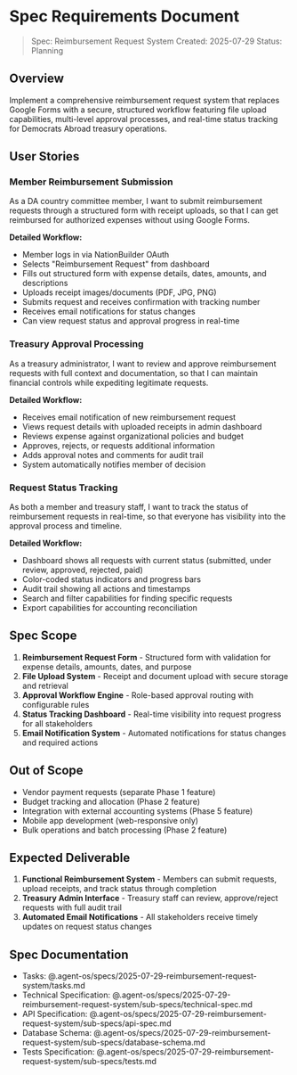 # Spec Requirements Document

> Spec: Reimbursement Request System
> Created: 2025-07-29
> Status: Planning

## Overview

Implement a comprehensive reimbursement request system that replaces Google Forms with a secure, structured workflow featuring file upload capabilities, multi-level approval processes, and real-time status tracking for Democrats Abroad treasury operations.

## User Stories

### Member Reimbursement Submission

As a DA country committee member, I want to submit reimbursement requests through a structured form with receipt uploads, so that I can get reimbursed for authorized expenses without using Google Forms.

**Detailed Workflow:**
- Member logs in via NationBuilder OAuth
- Selects "Reimbursement Request" from dashboard
- Fills out structured form with expense details, dates, amounts, and descriptions
- Uploads receipt images/documents (PDF, JPG, PNG)
- Submits request and receives confirmation with tracking number
- Receives email notifications for status changes
- Can view request status and approval progress in real-time

### Treasury Approval Processing

As a treasury administrator, I want to review and approve reimbursement requests with full context and documentation, so that I can maintain financial controls while expediting legitimate requests.

**Detailed Workflow:**
- Receives email notification of new reimbursement request
- Views request details with uploaded receipts in admin dashboard
- Reviews expense against organizational policies and budget
- Approves, rejects, or requests additional information
- Adds approval notes and comments for audit trail
- System automatically notifies member of decision

### Request Status Tracking

As both a member and treasury staff, I want to track the status of reimbursement requests in real-time, so that everyone has visibility into the approval process and timeline.

**Detailed Workflow:**
- Dashboard shows all requests with current status (submitted, under review, approved, rejected, paid)
- Color-coded status indicators and progress bars
- Audit trail showing all actions and timestamps
- Search and filter capabilities for finding specific requests
- Export capabilities for accounting reconciliation

## Spec Scope

1. **Reimbursement Request Form** - Structured form with validation for expense details, amounts, dates, and purpose
2. **File Upload System** - Receipt and document upload with secure storage and retrieval
3. **Approval Workflow Engine** - Role-based approval routing with configurable rules
4. **Status Tracking Dashboard** - Real-time visibility into request progress for all stakeholders
5. **Email Notification System** - Automated notifications for status changes and required actions

## Out of Scope

- Vendor payment requests (separate Phase 1 feature)
- Budget tracking and allocation (Phase 2 feature)
- Integration with external accounting systems (Phase 5 feature)
- Mobile app development (web-responsive only)
- Bulk operations and batch processing (Phase 2 feature)

## Expected Deliverable

1. **Functional Reimbursement System** - Members can submit requests, upload receipts, and track status through completion
2. **Treasury Admin Interface** - Treasury staff can review, approve/reject requests with full audit trail
3. **Automated Email Notifications** - All stakeholders receive timely updates on request status changes

## Spec Documentation

- Tasks: @.agent-os/specs/2025-07-29-reimbursement-request-system/tasks.md
- Technical Specification: @.agent-os/specs/2025-07-29-reimbursement-request-system/sub-specs/technical-spec.md
- API Specification: @.agent-os/specs/2025-07-29-reimbursement-request-system/sub-specs/api-spec.md
- Database Schema: @.agent-os/specs/2025-07-29-reimbursement-request-system/sub-specs/database-schema.md
- Tests Specification: @.agent-os/specs/2025-07-29-reimbursement-request-system/sub-specs/tests.md
